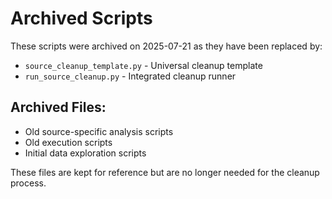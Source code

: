 # Archived Scripts

These scripts were archived on 2025-07-21 as they have been replaced by:
- `source_cleanup_template.py` - Universal cleanup template
- `run_source_cleanup.py` - Integrated cleanup runner

## Archived Files:
- Old source-specific analysis scripts
- Old execution scripts
- Initial data exploration scripts

These files are kept for reference but are no longer needed for the cleanup process.
